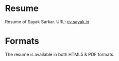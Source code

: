 Resume
======
Resume of Sayak Sarkar. URL: [cv.sayak.in](http://cv.sayak.in)

Formats
=======
The resume is available in both HTML5 & PDF formats.
